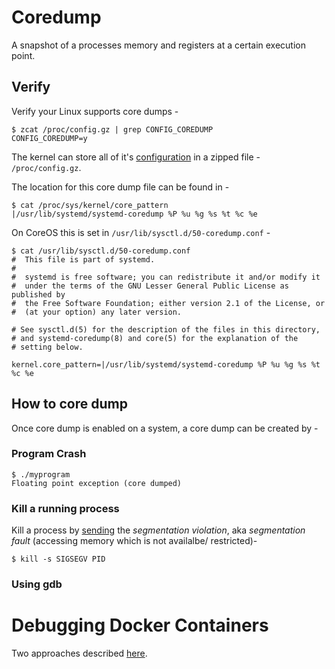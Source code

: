 # Coredump

A snapshot of a processes memory and registers at a certain execution point.

## Verify

Verify your Linux supports core dumps -
```
$ zcat /proc/config.gz | grep CONFIG_COREDUMP
CONFIG_COREDUMP=y
```

The kernel can store all of it's [configuration](https://blog.fpmurphy.com/2015/10/what-is-procconfig-gz.html) in a zipped file - `/proc/config.gz`.

The location for this core dump file can be found in -
```
$ cat /proc/sys/kernel/core_pattern
|/usr/lib/systemd/systemd-coredump %P %u %g %s %t %c %e
```
On CoreOS this is set in `/usr/lib/sysctl.d/50-coredump.conf` -
```
$ cat /usr/lib/sysctl.d/50-coredump.conf 
#  This file is part of systemd.
#
#  systemd is free software; you can redistribute it and/or modify it
#  under the terms of the GNU Lesser General Public License as published by
#  the Free Software Foundation; either version 2.1 of the License, or
#  (at your option) any later version.

# See sysctl.d(5) for the description of the files in this directory,
# and systemd-coredump(8) and core(5) for the explanation of the
# setting below.

kernel.core_pattern=|/usr/lib/systemd/systemd-coredump %P %u %g %s %t %c %e
```

## How to core dump
Once core dump is enabled on a system, a core dump can be created by -

### Program Crash
```
$ ./myprogram
Floating point exception (core dumped)
```

### Kill a running process
Kill a process by [sending](https://linux-audit.com/understand-and-configure-core-dumps-work-on-linux/) the <em>segmentation violation</em>, aka <em>segmentation fault</em> (accessing memory which is not availalbe/ restricted)-
```
$ kill -s SIGSEGV PID
```

### Using gdb


# Debugging Docker Containers
Two approaches described [here](https://blog.wnohang.net/index.php/2015/05/05/debugging-docker-containers-with-gdb-and-nsenter/).
